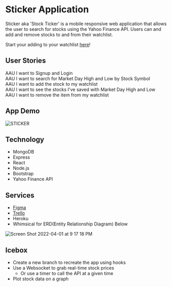# Sticker Application
Sticker aka 'Stock Ticker' is a mobile responsive web application that allows the user to search for stocks using the Yahoo Finance API. Users can and add and remove stocks to and from  their watchlist. 

Start your adding to your watchlist [here](https://stock-ticker-application.herokuapp.com/)!

## User Stories
AAU I want to Signup and Login\
AAU I want to search for Market Day High and Low by Stock Symbol\
AAU I want to add the stock to my watchlist\
AAU I want to see the stocks I've saved with Market Day High and Low\
AAU I want to remove the item from my watchlist

## App Demo
![STICKER](https://user-images.githubusercontent.com/94421156/162035273-0881f2d9-d99a-4aad-8cc0-f8b9422287ab.gif)

## Technology
- MongoDB
- Express
- React
- Node.js
- Bootstrap
- Yahoo Finance API

## Services
- [Figma](https://www.figma.com/file/RcI6ILbuOBN9JuzfiWQJDm/Sticker-App?node-id=0%3A1)
- [Trello](https://trello.com/b/5i8tREYI/sticker-agile-board)
- Heroku
- Whimsical for ERD(Entity Relationship Diagram) Below

![Screen Shot 2022-04-01 at 9 17 18 PM](https://user-images.githubusercontent.com/94421156/161360211-90cafc64-4e60-4fcd-ac01-9614b7fc2c6e.png)

## Icebox
- Create a new branch to recreate the app using hooks 
- Use a Websocket to grab real-time stock prices
    - Or use a timer to call the API at a given time
- Plot stock data on a graph

